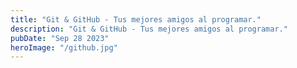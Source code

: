 ```yaml
---
title: "Git & GitHub - Tus mejores amigos al programar."
description: "Git & GitHub - Tus mejores amigos al programar."
pubDate: "Sep 28 2023"
heroImage: "/github.jpg"
---
```

